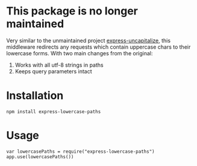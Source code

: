 # This package is no longer maintained

Very similar to the unmaintained project [express-uncapitalize](https://github.com/jamiesteven/express-uncapitalize), this middleware redirects any requests which contain uppercase chars to their lowercase forms. With two main changes from the original:

  1. Works with all utf-8 strings in paths
  1. Keeps query parameters intact

# Installation

    npm install express-lowercase-paths

# Usage

    var lowercasePaths = require("express-lowercase-paths")
    app.use(lowercasePaths())
